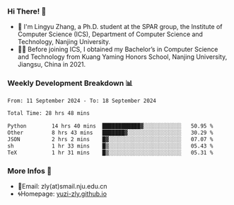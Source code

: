 ### Hi There! 👋 
- 🐳 I'm Lingyu Zhang, a Ph.D. student at the SPAR group, the Institute of Computer Science (ICS), Department of Computer Science and Technology, Nanjing University.
- 🧑‍🎓 Before joining ICS, I obtained my Bachelor’s in Computer Science and Technology from Kuang Yaming Honors School, Nanjing University, Jiangsu, China in 2021.

### Weekly Development Breakdown :bar_chart:

<!--START_SECTION:waka-->

```txt
From: 11 September 2024 - To: 18 September 2024

Total Time: 28 hrs 48 mins

Python        14 hrs 40 mins  ████████████▓░░░░░░░░░░░░   50.95 %
Other         8 hrs 43 mins   ███████▓░░░░░░░░░░░░░░░░░   30.29 %
JSON          2 hrs 2 mins    █▓░░░░░░░░░░░░░░░░░░░░░░░   07.07 %
sh            1 hr 33 mins    █▒░░░░░░░░░░░░░░░░░░░░░░░   05.43 %
TeX           1 hr 31 mins    █▒░░░░░░░░░░░░░░░░░░░░░░░   05.31 %
```

<!--END_SECTION:waka-->

<!--
### Github Contributions :octocat:

![](https://raw.githubusercontent.com/yuzi-zly/yuzi-zly/output/github-contribution-grid-snake.svg)              
-->

### More Infos 📖

- 📧Email: zly(at)smail.nju.edu.cn
- 🌀Homepage: [yuzi-zly.github.io](https://yuzi-zly.github.io/)
